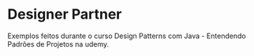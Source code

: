 # Designer Partner

Exemplos feitos durante o curso Design Patterns com Java - Entendendo Padrões de Projetos na udemy.
